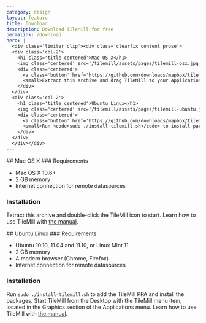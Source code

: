```yaml
---
category: design
layout: feature
title: Download
description: Download TileMill for free
permalink: /download
hero: |
  <div class='limiter clip'><div class='clearfix content prose'>
  <div class='col-2'>
    <h1 class='title centered'>Mac OS X</h1>
    <img class='centered' src='/tilemill/assets/pages/tilemill-osx.jpg' />
    <div class='centered'>
      <a class='button' href='https://github.com/downloads/mapbox/tilemill/TileMill-0.7.0.zip'>TileMill-0.7.0.zip<small>55.7 MB</small></a>
      <small>Extract this archive and drag TileMill to your Applications folder.</small>
    </div>
  </div>
  <div class='col-2'>
    <h1 class='title centered'>Ubuntu Linux</h1>
    <img class='centered' src='/tilemill/assets/pages/tilemill-ubuntu.jpg' />
    <div class='centered'>
      <a class='button' href='https://github.com/downloads/mapbox/tilemill/install-tilemill.sh'>install-tilemill.sh<small>30 MB</small></a>
      <small>Run <code>sudo ./install-tilemill.sh</code> to install packages.</small>
    </div>
  </div>
  </div></div>
---
```

<div class='col-2' markdown='1'>
## Mac OS X
### Requirements
<ul class='checklist'>
  <li class='check'>Mac OS X 10.6+</li>
  <li class='check'>2 GB memory</li>
  <li class='check'>Internet connection for remote datasources</li>
</ul>

### Installation
Extract this archive and double-click the TileMill icon to start. Learn how to use TileMill with [the manual](http://mapbox.com/tilemill/docs/manual/).

</div>
<div class='col-2' markdown='1'>
## Ubuntu Linux
### Requirements
<ul class='checklist'>
  <li class='check'>Ubuntu 10.10, 11.04 and 11.10, or Linux Mint 11</li>
  <li class='check'>2 GB memory</li>
  <li class='check'>A modern browser (Chrome, Firefox)</li>
  <li class='check'>Internet connection for remote datasources</li>
</ul>

### Installation
Run `sudo ./install-tilemill.sh` to add the TileMill PPA and install the packages. Start TileMill from the Desktop with the TileMill menu item, located in the Graphics section of the Applications menu. Learn how to use TileMill with [the manual](http://mapbox.com/tilemill/docs/manual/).

</div>

<script type='text/javascript'>
$('a.button').click(function(ev) {
    var platform = $('h1', $(ev.currentTarget).parent().parent()).text();
    _gaq.push(['_trackEvent', 'TileMill Download', platform]);
});
</script>

